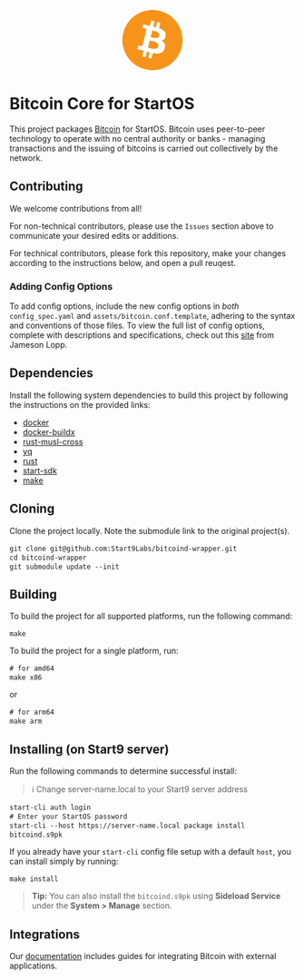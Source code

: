 <p align="center">
  <img src="icon.png" alt="Project Logo" width="21%">
</p>

# Bitcoin Core for StartOS

This project packages [Bitcoin](https://bitcoin.org) for StartOS. Bitcoin uses peer-to-peer technology to operate with no central authority or banks - managing transactions and the issuing of bitcoins is carried out collectively by the network. 

## Contributing

We welcome contributions from all!

For non-technical contributors, please use the `Issues` section above to communicate your desired edits or additions.

For technical contributors, please fork this repository, make your changes according to the instructions below, and open a pull reuqest.

### Adding Config Options

To add config options, include the new config options in *both* `config_spec.yaml` and `assets/bitcoin.conf.template`, adhering to the syntax and conventions of those files. To view the full list of config options, complete with descriptions and specifications, check out this [site](https://jlopp.github.io/bitcoin-core-config-generator) from Jameson Lopp.

## Dependencies

Install the following system dependencies to build this project by following the instructions on the provided links:

- [docker](https://docs.docker.com/get-docker)
- [docker-buildx](https://docs.docker.com/buildx/working-with-buildx/)
- [rust-musl-cross](https://github.com/Start9Labs/rust-musl-cross)
- [yq](https://mikefarah.gitbook.io/yq)
- [rust](https://rustup.rs)
- [start-sdk](https://github.com/Start9Labs/start-os/tree/sdk)
- [make](https://www.gnu.org/software/make/)

## Cloning

Clone the project locally. Note the submodule link to the original project(s). 

```
git clone git@github.com:Start9Labs/bitcoind-wrapper.git
cd bitcoind-wrapper
git submodule update --init
```

## Building

To build the project for all supported platforms, run the following command:

```
make
```

To build the project for a single platform, run:

```
# for amd64
make x86
```
or
```
# for arm64
make arm
```

## Installing (on Start9 server)

Run the following commands to determine successful install:
> :information_source: Change server-name.local to your Start9 server address

```
start-cli auth login
# Enter your StartOS password
start-cli --host https://server-name.local package install bitcoind.s9pk
```

If you already have your `start-cli` config file setup with a default `host`, you can install simply by running:

```
make install
```

> **Tip:** You can also install the `bitcoind.s9pk` using **Sideload Service** under the **System > Manage** section.

## Integrations

Our [documentation](https://docs.start9.com/latest/service-guides/bitcoin/bitcoin-integrations) includes guides for integrating Bitcoin with external applications.
